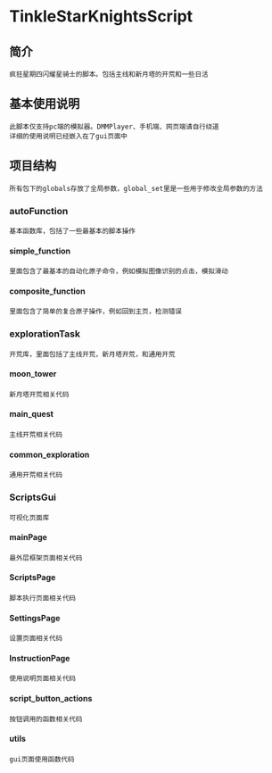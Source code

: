 # TinkleStarKnightsScript
## 简介
    疯狂星期四闪耀星骑士的脚本。包括主线和新月塔的开荒和一些日活

## 基本使用说明
    此脚本仅支持pc端的模拟器。DMMPlayer、手机端、网页端请自行绕道  
    详细的使用说明已经嵌入在了gui页面中

## 项目结构
    所有包下的globals存放了全局参数，global_set里是一些用于修改全局参数的方法

### autoFunction
    基本函数库，包括了一些最基本的脚本操作
#### simple_function
    里面包含了最基本的自动化原子命令，例如模拟图像识别的点击，模拟滑动
#### composite_function
    里面包含了简单的复合原子操作，例如回到主页，检测错误

### explorationTask
    开荒库，里面包括了主线开荒，新月塔开荒，和通用开荒
#### moon_tower
    新月塔开荒相关代码
#### main_quest
    主线开荒相关代码
#### common_exploration
    通用开荒相关代码
### ScriptsGui
    可视化页面库
#### mainPage
    最外层框架页面相关代码
#### ScriptsPage
    脚本执行页面相关代码
#### SettingsPage
    设置页面相关代码
#### InstructionPage
    使用说明页面相关代码
#### script_button_actions
    按钮调用的函数相关代码
#### utils
    gui页面使用函数代码

